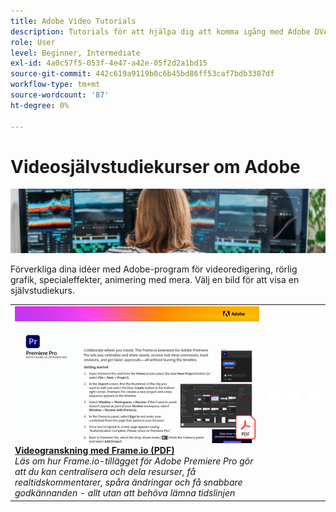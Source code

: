 ```yaml
---
title: Adobe Video Tutorials
description: Tutorials för att hjälpa dig att komma igång med Adobe DVA-produkter
role: User
level: Beginner, Intermediate
exl-id: 4a0c57f5-053f-4e47-a42e-05f2d2a1bd15
source-git-commit: 442c619a9119b0c6b45bd86ff53caf7bdb3387df
workflow-type: tm+mt
source-wordcount: '87'
ht-degree: 0%

---
```


# Videosjälvstudiekurser om Adobe

![Creative Cloud Hero Image](../assets/CCEbanner-DVA.png)

Förverkliga dina idéer med Adobe-program för videoredigering, rörlig grafik, specialeffekter, animering med mera. Välj en bild för att visa en självstudiekurs.

<table>
<tr>
 <td>
   <a href="video-review-frame-io.md">
      <img alt="Videogranskning med Frame-io" src="assets/Videoreviewwithframe.jpg" />
   </a>
    <div>
   <a href="video-review-frame-io.md"><strong>Videogranskning med Frame.io (PDF)</strong></a>
    </div>
    <em>Läs om hur Frame.io-tillägget för Adobe Premiere Pro gör att du kan centralisera och dela resurser, få realtidskommentarer, spåra ändringar och få snabbare godkännanden - allt utan att behöva lämna tidslinjen </em>
    <br>
  </td>
  <td>
    <img alt="Mellanrum" src="../assets/acrobat_PDF_whitespacer_96.png" />
    <div>
    <br>
  </td>
  <td>
    <img alt="Mellanrum" src="../assets/acrobat_PDF_whitespacer_96.png" />
    <div>
    <br>
  </td>
  <td>
    <img alt="Mellanrum" src="../assets/acrobat_PDF_whitespacer_96.png" />
    <div>
    <br>
  </td>
</tr>
</table>
